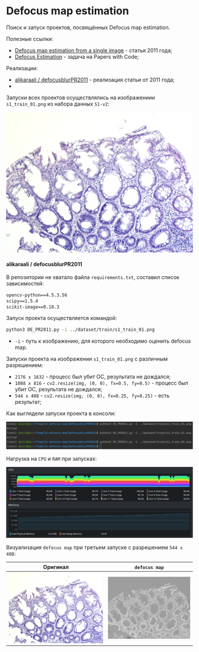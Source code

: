 # Defocus map estimation
Поиск и запуск проектов, посвящённых Defocus map estimation.

Полезные ссылки:
- [Defocus map estimation from a single image](https://www.sciencedirect.com/science/article/abs/pii/S003132031100094X) - статья 2011 года;
- [Defocus Estimation](https://paperswithcode.com/task/defocus-estimation) - задача на Papers with Code;

Реализации:
- [alikaraali / defocusblurPR2011](https://github.com/alikaraali/defocusblurPR2011) - реализация статьи от 2011 года;
- 

Запуски всех проектов осуществлялись на изображениии `s1_train_01.png` из набора данных `S1-v2`:

![](assets/readme-images/01-s1-train-01.png)

#### alikaraali / defocusblurPR2011

В репозитории не хватало файла `requirements.txt`, составил список зависимостей:
```
opencv-python==4.5.3.56
scipy==1.5.4
scikit-image==0.18.3
```

Запуск проекта осуществляется командой:
```bash
python3 DE_PR2011.py -i ../dataset/train/s1_train_01.png
```
- `-i` - путь к изображению, для которого необходимо оценить defocus map.

Запуски проекта на изображении `s1_train_01.png` с различным разрешением:
- `2176 x 1632` - процесс был убит ОС, результата не дождался;
- `1088 x 816` - `cv2.resize(img, (0, 0), fx=0.5, fy=0.5)` - процесс был убит ОС, результата не дождался;
- `544 x 408` - `cv2.resize(img, (0, 0), fx=0.25, fy=0.25)` - есть результат;

Как выглядели запуски проекта в консоли:

![](assets/readme-images/02-three-launches.png)

Нагрузка на `CPU` и `RAM` при запусках:

![](assets/readme-images/03-cpu-ram.png)

Визуализация `defocus map` при третьем запуске с разрешением `544 x 408`:

| Оригинал                                     | `defocus map`                                         |
|----------------------------------------------|-------------------------------------------------------|
| ![](assets/readme-images/01-s1-train-01.png) | ![](assets/readme-images/04-s1-train-01.png-bmap.png) |
